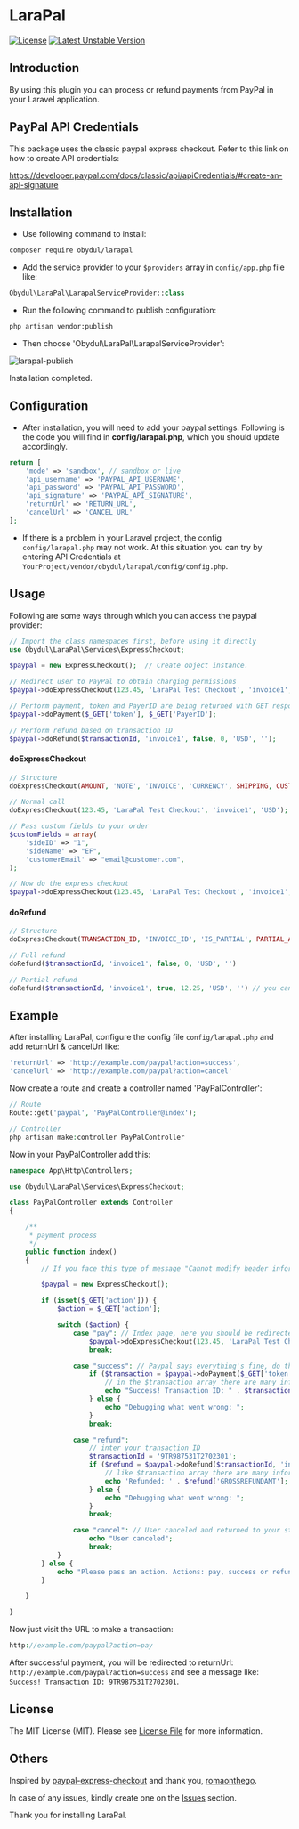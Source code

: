 # LaraPal
[![License](https://poser.pugx.org/obydul/larapal/license)](https://packagist.org/packages/obydul/larapal)
[![Latest Unstable Version](https://poser.pugx.org/obydul/larapal/v/unstable)](https://packagist.org/packages/obydul/larapal)

<a name="introduction"></a>
## Introduction

By using this plugin you can process or refund payments from PayPal in your Laravel application.

<a name="paypal-api-credentials"></a>
## PayPal API Credentials

This package uses the classic paypal express checkout. Refer to this link on how to create API credentials:

https://developer.paypal.com/docs/classic/api/apiCredentials/#create-an-api-signature

<a name="installation"></a>
## Installation

* Use following command to install:

```bash
composer require obydul/larapal
```

* Add the service provider to your `$providers` array in `config/app.php` file like: 

```php
Obydul\LaraPal\LarapalServiceProvider::class
```

* Run the following command to publish configuration:

```bash
php artisan vendor:publish
```
*  Then choose 'Obydul\LaraPal\LarapalServiceProvider':

![larapal-publish](https://user-images.githubusercontent.com/13184472/51436553-8c4e9b00-1cb9-11e9-8a03-ff55841ec3df.png)

Installation completed.

<a name="configuration"></a>
## Configuration

* After installation, you will need to add your paypal settings. Following is the code you will find in **config/larapal.php**, which you should update accordingly.

```php
return [
    'mode' => 'sandbox', // sandbox or live
    'api_username' => 'PAYPAL_API_USERNAME',
    'api_password' => 'PAYPAL_API_PASSWORD',
    'api_signature' => 'PAYPAL_API_SIGNATURE',
    'returnUrl' => 'RETURN_URL',
    'cancelUrl' => 'CANCEL_URL'
];
```
* If there is a problem in your Laravel project, the config `config/larapal.php` may not work. At this situation you can try by entering API Credentials at `YourProject/vendor/obydul/larapal/config/config.php`.

<a name="usage"></a>
## Usage

Following are some ways through which you can access the paypal provider:

```php
// Import the class namespaces first, before using it directly
use Obydul\LaraPal\Services\ExpressCheckout;

$paypal = new ExpressCheckout();  // Create object instance.

// Redirect user to PayPal to obtain charging permissions
$paypal->doExpressCheckout(123.45, 'LaraPal Test Checkout', 'invoice1', 'USD');

// Perform payment, token and PayerID are being returned with GET response from PayPal
$paypal->doPayment($_GET['token'], $_GET['PayerID'];

// Perform refund based on transaction ID
$paypal->doRefund($transactionId, 'invoice1', false, 0, 'USD', '');
```

#### doExpressCheckout
```php
// Structure
doExpressCheckout(AMOUNT, 'NOTE', 'INVOICE', 'CURRENCY', SHIPPING, CUSTOMFIELDS); // invoice ID must be unique

// Normal call
doExpressCheckout(123.45, 'LaraPal Test Checkout', 'invoice1', 'USD');

// Pass custom fields to your order
$customFields = array(
    'sideID' => "1",
    'sideName' => "EF",
    'customerEmail' => "email@customer.com",
);

// Now do the express checkout
$paypal->doExpressCheckout(123.45, 'LaraPal Test Checkout', 'invoice1', 'USD', false, $customFields);
```

#### doRefund
```php
// Structure
doExpressCheckout(TRANSACTION_ID, 'INVOICE_ID', 'IS_PARTIAL', PARTIAL_AMOUNT, CURRENCY, NOTE);

// Full refund
doRefund($transactionId, 'invoice1', false, 0, 'USD', '')

// Partial refund
doRefund($transactionId, 'invoice1', true, 12.25, 'USD', '') // you can pass note also
```

<a name="example"></a>
## Example

After installing LaraPal, configure the config file `config/larapal.php` and add returnUrl & cancelUrl like:
```php
'returnUrl' => 'http://example.com/paypal?action=success',
'cancelUrl' => 'http://example.com/paypal?action=cancel'
```
 
Now create a route and create a controller named 'PayPalController':

```php
// Route
Route::get('paypal', 'PayPalController@index');

// Controller
php artisan make:controller PayPalController

```

Now in your PayPalController add this:

```php
namespace App\Http\Controllers;

use Obydul\LaraPal\Services\ExpressCheckout;

class PayPalController extends Controller
{

    /**
     * payment process
     */
    public function index()
    {
        // If you face this type of message "Cannot modify header information", then add this: ob_start();

        $paypal = new ExpressCheckout();

        if (isset($_GET['action'])) {
            $action = $_GET['action'];

            switch ($action) {
                case "pay": // Index page, here you should be redirected to Paypal
                    $paypal->doExpressCheckout(123.45, 'LaraPal Test Checkout', 'invoice1', 'USD');
                    break;

                case "success": // Paypal says everything's fine, do the charge (user redirected to $gateway->returnUrl)
                    if ($transaction = $paypal->doPayment($_GET['token'], $_GET['PayerID'])) {
                        // in the $transaction array there are many information. You can var_dump($transaction) and display message as you want. You can also store data to database from here.
                        echo "Success! Transaction ID: " . $transaction['TRANSACTIONID'];
                    } else {
                        echo "Debugging what went wrong: ";
                    }
                    break;

                case "refund":
                    // inter your transaction ID
                    $transactionId = '9TR987531T2702301';
                    if ($refund = $paypal->doRefund($transactionId, 'invoice9', false, 0, 'USD', '')) {
                        // like $transaction array there are many information in $refund array.
                        echo 'Refunded: ' . $refund['GROSSREFUNDAMT'];
                    } else {
                        echo "Debugging what went wrong: ";
                    }
                    break;

                case "cancel": // User canceled and returned to your store (to $gateway->cancelUrl)
                    echo "User canceled";
                    break;
            }
        } else {
            echo "Please pass an action. Actions: pay, success or refund";
        }

    }

}
```

Now just visit the URL to make a transaction:

```php
http://example.com/paypal?action=pay
```

After successful payment, you will be redirected to returnUrl: `http://example.com/paypal?action=success` and see a message like: `Success! Transaction ID: 9TR987531T2702301`.

## License

The MIT License (MIT). Please see [License File](https://github.com/mdobydullah/larapal/blob/master/LICENSE) for more information.


<a name=""></a>
## Others
Inspired by [paypal-express-checkout](https://github.com/romaonthego/paypal-express-checkout) and thank you, [romaonthego](https://github.com/romaonthego).

In case of any issues, kindly create one on the [Issues](https://github.com/mdobydullah/larapal/issues) section.


Thank you for installing LaraPal.